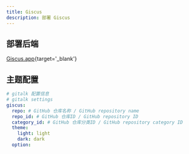 ```yaml
---
title: Giscus
description: 部署 Giscus
---
```


## 部署后端
[Giscus.app](https://giscus.app/zh-CN){target='_blank'}

## 主题配置

```yaml [_config.solitude.yml]
# gitalk 配置信息
# gitalk settings
giscus:
  repo: # GitHub 仓库名称 / GitHub repository name
  repo_id: # GitHub 仓库ID / GitHub repository ID
  category_id: # GitHub 仓库分类ID / GitHub repository category ID
  theme:
    light: light
    dark: dark
  option: 
```
